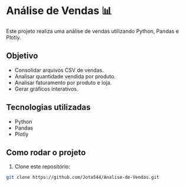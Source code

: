 # Análise de Vendas 📊

Este projeto realiza uma análise de vendas utilizando Python, Pandas e Plotly.

## Objetivo
- Consolidar arquivos CSV de vendas.
- Analisar quantidade vendida por produto.
- Analisar faturamento por produto e loja.
- Gerar gráficos interativos.

## Tecnologias utilizadas
- Python
- Pandas
- Plotly

## Como rodar o projeto
1. Clone este repositório:
```bash
git clone https://github.com/Jota544/Analise-de-Vendas.git
